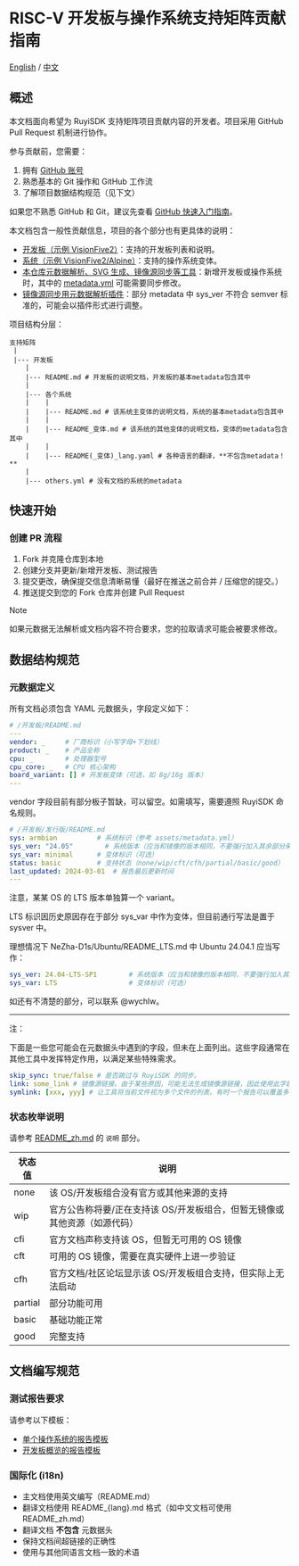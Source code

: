 # RISC-V 开发板与操作系统支持矩阵贡献指南

[English](./CONTRIBUTING.md) / [中文](./CONTRIBUTING_zh.md)

## 概述

本文档面向希望为 RuyiSDK 支持矩阵项目贡献内容的开发者。项目采用 GitHub Pull Request 机制进行协作。

参与贡献前，您需要：
1. 拥有 [GitHub 账号](https://github.com/signup)
2. 熟悉基本的 Git 操作和 GitHub 工作流
3. 了解项目数据结构规范（见下文）

如果您不熟悉 GitHub 和 Git，建议先查看 [GitHub 快速入门指南](https://docs.github.com/cn/get-started/quickstart/hello-world)。

本文档包含一般性贡献信息，项目的各个部分也有更具体的说明：
- [开发板（示例 VisionFive2）](./VisionFive2/README.md)：支持的开发板列表和说明。
- [系统（示例 VisionFive2/Alpine）](./VisionFive2/Alpine/README.md)：支持的操作系统变体。
- [本仓库元数据解析、SVG 生成、镜像源同步等工具](./assets/)：新增开发板或操作系统时，其中的 [metadata.yml](./assets/metadata.yml) 可能需要同步修改。
- [镜像源同步用元数据解析插件](./assets/src/ruyi_index_updator/upload_plugin)：部分 metadata 中 sys_ver 不符合 semver 标准的，可能会以插件形式进行调整。

项目结构分层：

```plaintext
支持矩阵
 |
 |--- 开发板
    |
    |--- README.md # 开发板的说明文档，开发板的基本metadata包含其中
    |
    |--- 各个系统
    |    |
    |    |--- README.md # 该系统主变体的说明文档，系统的基本metadata包含其中
    |    |
    |    |--- README_变体.md # 该系统的其他变体的说明文档，变体的metadata包含其中
    |    |
    |    |--- README(_变体)_lang.yaml # 各种语言的翻译，**不包含metadata！**
    |
    |--- others.yml # 没有文档的系统的metadata
```

## 快速开始

### 创建 PR 流程

1. Fork 并克隆仓库到本地
2. 创建分支并更新/新增开发板、测试报告
3. 提交更改，确保提交信息清晰易懂（最好在推送之前合并 / 压缩您的提交。）
4. 推送提交到您的 Fork 仓库并创建 Pull Request

> [!Note]
> 如果元数据无法解析或文档内容不符合要求，您的拉取请求可能会被要求修改。

## 数据结构规范

### 元数据定义

所有文档必须包含 YAML 元数据头，字段定义如下：

```yaml
# /开发板/README.md
---
vendor: _     # 厂商标识（小写字母+下划线）
product: _    # 产品全称
cpu: _        # 处理器型号
cpu_core: _   # CPU 核心架构
board_variant: [] # 开发板变体（可选，如 8g/16g 版本）
---
```

vendor 字段目前有部分板子暂缺，可以留空。如需填写，需要遵照 RuyiSDK 命名规则。

```yaml
# /开发板/发行版/README.md
sys: armbian          # 系统标识（参考 assets/metadata.yml）
sys_ver: "24.05"        # 系统版本（应当和镜像的版本相同，不要强行加入其余部分来满足如语义化版本号等格式。前导 `v` 可省略。 *注意：如 `24.05` 会被视为一个数字，必要时请添加引号。*）
sys_var: minimal      # 变体标识（可选）
status: basic         # 支持状态（none/wip/cft/cfh/partial/basic/good）
last_updated: 2024-03-01  # 报告最后更新时间
---
```

注意，某某 OS 的 LTS 版本单独算一个 variant。

LTS 标识因历史原因存在于部分 sys_var 中作为变体，但目前通行写法是置于 sysver 中。

理想情况下 NeZha-D1s/Ubuntu/README_LTS.md 中 Ubuntu 24.04.1 应当写作：

```yaml
sys_ver: 24.04-LTS-SP1        # 系统版本（应当和镜像的版本相同，不要强行加入其余部分来满足如语义化版本号等格式。前导 `v` 可省略）
sys_var: LTS                  # 变体标识（可选）
```

如还有不清楚的部分，可以联系 @wychlw。

---

注：

下面是一些您可能会在元数据头中遇到的字段，但未在上面列出。这些字段通常在其他工具中发挥特定作用，以满足某些特殊需求。

```yaml
skip_sync: true/false # 是否跳过与 RuyiSDK 的同步。
link: some_link # 镜像源链接。由于某些原因，可能无法生成镜像源链接，因此使用此字段直接提供链接。
symlink: [xxx, yyy] # 让工具将当前文件视为多个文件的列表。有时一个报告可以覆盖多个 OS 变体，因此使用此字段提供 OS 变体列表。比如，一个带 GUI 的镜像，或者一个带有或不带有某些特殊功能的镜像。
```

### 状态枚举说明

请参考 [README_zh.md](./README_zh.md) 的 `说明` 部分。

| 状态值   | 说明                          |
|----------|-----------------------------|
| none     | 该 OS/开发板组合没有官方或其他来源的支持      |
| wip      | 官方公告称将要/正在支持该 OS/开发板组合，但暂无镜像或其他资源（如源代码）      |
| cfi      | 官方文档声称支持该 OS，但暂无可用的 OS 镜像      |
| cft      | 可用的 OS 镜像，需要在真实硬件上进一步验证      |
| cfh      | 官方文档/社区论坛显示该 OS/开发板组合支持，但实际上无法启动      |
| partial  | 部分功能可用                      |
| basic    | 基础功能正常                      |
| good     | 完整支持                      |

## 文档编写规范

### 测试报告要求

请参考以下模板：

- [单个操作系统的报告模板](./report-template/[board-name]/[os-name]/README.md)
- [开发板概览的报告模板](./report-template/[board-name]/README.md)

### 国际化 (i18n)
- 主文档使用英文编写（README.md）
- 翻译文档使用 README_{lang}.md 格式（如中文文档可使用 README_zh.md）
- 翻译文档 **不包含** 元数据头
- 保持文档间超链接的正确性
- 使用与其他同语言文档一致的术语